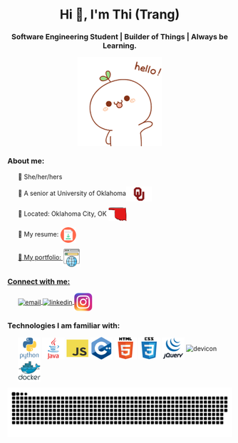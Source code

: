 <!--
**ttranng2601/AboutMe** is a ✨ _special_ ✨ repository because its `README.md` (this file) appears on your GitHub profile.

Here are some ideas to get you started:

- 🔭 I’m currently working on ...
- 🌱 I’m currently learning ...
- 👯 I’m looking to collaborate on ...
- 🤔 I’m looking for help with ...
- 💬 Ask me about ...
- 📫 How to reach me: ...
- 😄 Pronouns: ...
- ⚡ Fun fact: ...
-->

<h1 align="center">Hi 👋, I'm Thi (Trang)</h1>

<h3 align="center">Software Engineering Student | Builder of Things | Always be Learning.</h3>

<p align="center"><img align="center" src="images/hello.gif"></p>
<h3 align="left">About me:</h3>
<ul>
   <div>
	<p> 🌱 She/her/hers</p>
	<p> 🌱 A senior at University of Oklahoma<img align="center" src="images/OUlogo.png" height="33" /></p>
	<p> 🌱 Located: Oklahoma City, OK <img align="center" src="images/OK.png" height="30" width="40"/></p>
	<p> 🌱 My resume: <a href="Resume0123.pdf" target="_blank" download> <img align="center" src="images/filedownload.png" height="35"/></p>   
	<p> 🌱 My portfolio: <a href="https://ttranng2601.github.io/portfolio/" target="_blank" > <img align="center" src="images/web-browser.png" height="40"/></p>
   </div>
</ul>
<h3 align="left">Connect with me:</h3>
  <ul>
     <a href="mailto:Thi.Thuy.Trang.Tran-1@ou.edu@gmail.com" target="_blank">
       <img align="center" src="https://upload.wikimedia.org/wikipedia/commons/4/4e/Mail_%28iOS%29.svg" alt="email" height="40" width="40" />
     </a>
     <a href="https://www.linkedin.com/in/ttranng/" target="_blank">
       <img align="center" src="https://user-images.githubusercontent.com/98120384/219729767-329cec5a-8ef5-4f60-a67a-4e427909740e.png" alt="linkedin" height="40" width="40" />
     </a>
     <a href="https://www.instagram.com/ttranng/" target="_blank">
       <img align="center" src="images/Insta.png" alt="email" height="40" width="40" />
     </a>
  </ul>

<h3 align="left">Technologies I am familiar with:</h3>
<ul >
    	<img align="center" src="https://raw.githubusercontent.com/devicons/devicon/master/icons/python/python-original-wordmark.svg" height="50" width="50" />
	<img align="center" src="https://raw.githubusercontent.com/devicons/devicon/master/icons/java/java-original-wordmark.svg" height="50" width="50" />
	<img align="center" src="https://raw.githubusercontent.com/devicons/devicon/master/icons/javascript/javascript-original.svg" alt="devicon" height="40" width="50" />
	<img align="center" src="https://raw.githubusercontent.com/devicons/devicon/master/icons/cplusplus/cplusplus-original.svg" alt="devicon" height="50" width="50" />
	<img align="center" src="https://raw.githubusercontent.com/devicons/devicon/master/icons/html5/html5-original-wordmark.svg" alt="devicon" height="50" width="50" />  
	<img align="center" src="https://raw.githubusercontent.com/devicons/devicon/master/icons/css3/css3-original-wordmark.svg" alt="devicon" height="50" width="50" />
	<img align="center" src="https://raw.githubusercontent.com/devicons/devicon/master/icons/jquery/jquery-original-wordmark.svg" alt="devicon" height="50" width="50" />
	<img align="center" src="https://static.djangoproject.com/img/logos/django-logo-negative.svg" alt="devicon" height="60" width="60" />
	<img align="center" src="https://raw.githubusercontent.com/devicons/devicon/master/icons/docker/docker-original-wordmark.svg" height="50" width="50" />
	
</ul>
<picture>
  <source media="(prefers-color-scheme: dark)" srcset="https://raw.githubusercontent.com/ryanmalani/ryanmalani/output/github-contribution-grid-snake-dark.svg" />
  <source media="(prefers-color-scheme: light)" srcset="https://raw.githubusercontent.com/ryanmalani/ryanmalani/output/github-contribution-grid-snake-dark.svg" />
  <img alt="github-snake" src="https://raw.githubusercontent.com/ryanmalani/ryanmalani/output/github-contribution-grid-snake-dark.svg" />
</picture>
<!--END_SECTION:waka-->
